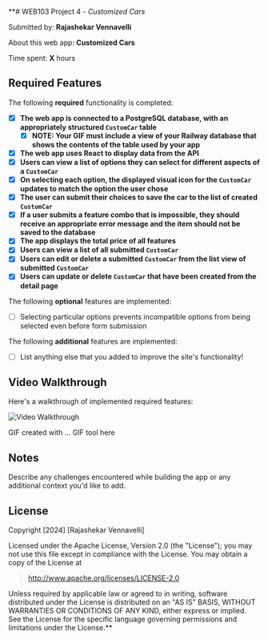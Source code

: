 **# WEB103 Project 4 - *Customized Cars*

Submitted by: **Rajashekar Vennavelli**

About this web app: **Customized Cars**

Time spent: **X** hours

## Required Features

The following **required** functionality is completed:

<!-- Make sure to check off completed functionality below -->
- [X] **The web app is connected to a PostgreSQL database, with an appropriately structured `CustomCar` table**
  - [X] **NOTE: Your GIF must include a view of your Railway database that shows the contents of the table used by your app**
- [X] **The web app uses React to display data from the API**
- [X] **Users can view a list of options they can select for different aspects of a `CustomCar`**
- [X] **On selecting each option, the displayed visual icon for the `CustomCar` updates to match the option the user chose**
- [X] **The user can submit their choices to save the car to the list of created `CustomCar`**
- [X] **If a user submits a feature combo that is impossible, they should receive an appropriate error message and the item should not be saved to the database**
- [X] **The app displays the total price of all features**
- [X] **Users can view a list of all submitted `CustomCar`**
- [X] **Users can edit or delete a submitted `CustomCar` from the list view of submitted `CustomCar`**
- [X] **Users can update or delete `CustomCar` that have been created from the detail page**

The following **optional** features are implemented:

- [ ] Selecting particular options prevents incompatible options from being selected even before form submission

The following **additional** features are implemented:

- [ ] List anything else that you added to improve the site's functionality!

## Video Walkthrough

Here's a walkthrough of implemented required features:

<img src='./server/public/assets/customized.gif' title='Video Walkthrough' width='' alt='Video Walkthrough' />

<!-- Replace this with whatever GIF tool you used! -->
GIF created with ...  GIF tool here
<!-- Recommended tools:
[Kap](https://getkap.co/) for macOS
[ScreenToGif](https://www.screentogif.com/) for Windows
[peek](https://github.com/phw/peek) for Linux. -->

## Notes

Describe any challenges encountered while building the app or any additional context you'd like to add.

## License

Copyright [2024] [Rajashekar Vennavelli]

Licensed under the Apache License, Version 2.0 (the "License"); you may not use this file except in compliance with the License. You may obtain a copy of the License at

> http://www.apache.org/licenses/LICENSE-2.0

Unless required by applicable law or agreed to in writing, software distributed under the License is distributed on an "AS IS" BASIS, WITHOUT WARRANTIES OR CONDITIONS OF ANY KIND, either express or implied. See the License for the specific language governing permissions and limitations under the License.**
